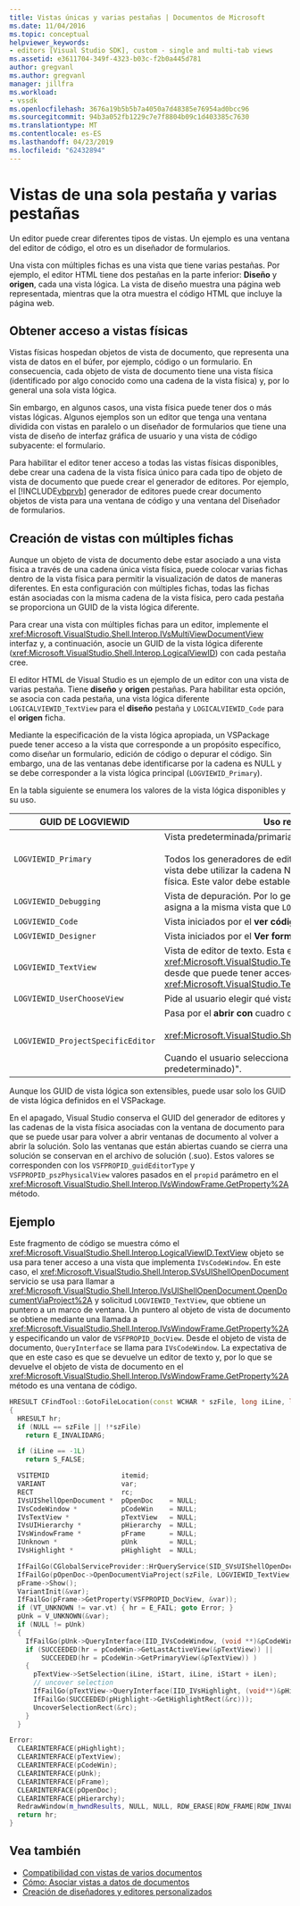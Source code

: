 ```yaml
---
title: Vistas únicas y varias pestañas | Documentos de Microsoft
ms.date: 11/04/2016
ms.topic: conceptual
helpviewer_keywords:
- editors [Visual Studio SDK], custom - single and multi-tab views
ms.assetid: e3611704-349f-4323-b03c-f2b0a445d781
author: gregvanl
ms.author: gregvanl
manager: jillfra
ms.workload:
- vssdk
ms.openlocfilehash: 3676a19b5b5b7a4050a7d48385e76954ad0bcc96
ms.sourcegitcommit: 94b3a052fb1229c7e7f8804b09c1d403385c7630
ms.translationtype: MT
ms.contentlocale: es-ES
ms.lasthandoff: 04/23/2019
ms.locfileid: "62432894"
---
```

# <a name="single-and-multi-tab-views"></a>Vistas de una sola pestaña y varias pestañas
Un editor puede crear diferentes tipos de vistas. Un ejemplo es una ventana del editor de código, el otro es un diseñador de formularios.

 Una vista con múltiples fichas es una vista que tiene varias pestañas. Por ejemplo, el editor HTML tiene dos pestañas en la parte inferior: **Diseño** y **origen**, cada una vista lógica. La vista de diseño muestra una página web representada, mientras que la otra muestra el código HTML que incluye la página web.

## <a name="accessing-physical-views"></a>Obtener acceso a vistas físicas
 Vistas físicas hospedan objetos de vista de documento, que representa una vista de datos en el búfer, por ejemplo, código o un formulario. En consecuencia, cada objeto de vista de documento tiene una vista física (identificado por algo conocido como una cadena de la vista física) y, por lo general una sola vista lógica.

 Sin embargo, en algunos casos, una vista física puede tener dos o más vistas lógicas. Algunos ejemplos son un editor que tenga una ventana dividida con vistas en paralelo o un diseñador de formularios que tiene una vista de diseño de interfaz gráfica de usuario y una vista de código subyacente: el formulario.

 Para habilitar el editor tener acceso a todas las vistas físicas disponibles, debe crear una cadena de la vista física único para cada tipo de objeto de vista de documento que puede crear el generador de editores. Por ejemplo, el [!INCLUDE[vbprvb](../code-quality/includes/vbprvb_md.md)] generador de editores puede crear documento objetos de vista para una ventana de código y una ventana del Diseñador de formularios.

## <a name="creating-multi-tabbed-views"></a>Creación de vistas con múltiples fichas
 Aunque un objeto de vista de documento debe estar asociado a una vista física a través de una cadena única vista física, puede colocar varias fichas dentro de la vista física para permitir la visualización de datos de maneras diferentes. En esta configuración con múltiples fichas, todas las fichas están asociadas con la misma cadena de la vista física, pero cada pestaña se proporciona un GUID de la vista lógica diferente.

 Para crear una vista con múltiples fichas para un editor, implemente el <xref:Microsoft.VisualStudio.Shell.Interop.IVsMultiViewDocumentView> interfaz y, a continuación, asocie un GUID de la vista lógica diferente (<xref:Microsoft.VisualStudio.Shell.Interop.LogicalViewID>) con cada pestaña cree.

 El editor HTML de Visual Studio es un ejemplo de un editor con una vista de varias pestaña. Tiene **diseño** y **origen** pestañas. Para habilitar esta opción, se asocia con cada pestaña, una vista lógica diferente `LOGICALVIEWID_TextView` para el **diseño** pestaña y `LOGICALVIEWID_Code` para el **origen** ficha.

 Mediante la especificación de la vista lógica apropiada, un VSPackage puede tener acceso a la vista que corresponde a un propósito específico, como diseñar un formulario, edición de código o depurar el código. Sin embargo, una de las ventanas debe identificarse por la cadena es NULL y se debe corresponder a la vista lógica principal (`LOGVIEWID_Primary`).

 En la tabla siguiente se enumera los valores de la vista lógica disponibles y su uso.

|GUID DE LOGVIEWID|Uso recomendado|
|--------------------|---------------------|
|`LOGVIEWID_Primary`|Vista predeterminada/primaria del generador del editor.<br /><br /> Todos los generadores de editores deben admitir este valor. Esta vista debe utilizar la cadena NULL como su cadena de la vista física. Este valor debe establecerse al menos una vista lógica.|
|`LOGVIEWID_Debugging`|Vista de depuración. Por lo general, `LOGVIEWID_Debugging` se asigna a la misma vista que `LOGVIEWID_Code`.|
|`LOGVIEWID_Code`|Vista iniciados por el **ver código** comando.|
|`LOGVIEWID_Designer`|Vista iniciados por el **Ver formulario** comando.|
|`LOGVIEWID_TextView`|Vista de editor de texto. Esta es la vista que devuelve <xref:Microsoft.VisualStudio.TextManager.Interop.IVsCodeWindow>, desde que puede tener acceso a <xref:Microsoft.VisualStudio.TextManager.Interop.IVsTextView>.|
|`LOGVIEWID_UserChooseView`|Pide al usuario elegir qué vista se debe para usar.|
|`LOGVIEWID_ProjectSpecificEditor`|Pasa por el **abrir con** cuadro de diálogo<br /><br /> <xref:Microsoft.VisualStudio.Shell.Interop.IVsProject.OpenItem%2A><br /><br /> Cuando el usuario selecciona la entrada "(editor de proyectos predeterminado)".|

 Aunque los GUID de vista lógica son extensibles, puede usar solo los GUID de vista lógica definidos en el VSPackage.

 En el apagado, Visual Studio conserva el GUID del generador de editores y las cadenas de la vista física asociadas con la ventana de documento para que se puede usar para volver a abrir ventanas de documento al volver a abrir la solución. Solo las ventanas que están abiertas cuando se cierra una solución se conservan en el archivo de solución (.suo). Estos valores se corresponden con los `VSFPROPID_guidEditorType` y `VSFPROPID_pszPhysicalView` valores pasados en el `propid` parámetro en el <xref:Microsoft.VisualStudio.Shell.Interop.IVsWindowFrame.GetProperty%2A> método.

## <a name="example"></a>Ejemplo
 Este fragmento de código se muestra cómo el <xref:Microsoft.VisualStudio.Shell.Interop.LogicalViewID.TextView> objeto se usa para tener acceso a una vista que implementa `IVsCodeWindow`. En este caso, el <xref:Microsoft.VisualStudio.Shell.Interop.SVsUIShellOpenDocument> servicio se usa para llamar a <xref:Microsoft.VisualStudio.Shell.Interop.IVsUIShellOpenDocument.OpenDocumentViaProject%2A> y solicitud `LOGVIEWID_TextView`, que obtiene un puntero a un marco de ventana. Un puntero al objeto de vista de documento se obtiene mediante una llamada a <xref:Microsoft.VisualStudio.Shell.Interop.IVsWindowFrame.GetProperty%2A> y especificando un valor de `VSFPROPID_DocView`. Desde el objeto de vista de documento, `QueryInterface` se llama para `IVsCodeWindow`. La expectativa de que en este caso es que se devuelve un editor de texto y, por lo que se devuelve el objeto de vista de documento en el <xref:Microsoft.VisualStudio.Shell.Interop.IVsWindowFrame.GetProperty%2A> método es una ventana de código.

```cpp
HRESULT CFindTool::GotoFileLocation(const WCHAR * szFile, long iLine, long iStart, long iLen)
{
  HRESULT hr;
  if (NULL == szFile || !*szFile)
    return E_INVALIDARG;

  if (iLine == -1L)
    return S_FALSE;

  VSITEMID                  itemid;
  VARIANT                   var;
  RECT                      rc;
  IVsUIShellOpenDocument *  pOpenDoc    = NULL;
  IVsCodeWindow *           pCodeWin    = NULL;
  IVsTextView *             pTextView   = NULL;
  IVsUIHierarchy *          pHierarchy  = NULL;
  IVsWindowFrame *          pFrame      = NULL;
  IUnknown *                pUnk        = NULL;
  IVsHighlight *            pHighlight  = NULL;

  IfFailGo(CGlobalServiceProvider::HrQueryService(SID_SVsUIShellOpenDocument, IID_IVsUIShellOpenDocument, (void **)&pOpenDoc));
  IfFailGo(pOpenDoc->OpenDocumentViaProject(szFile, LOGVIEWID_TextView, NULL, &pHierarchy, &itemid, &pFrame));
  pFrame->Show();
  VariantInit(&var);
  IfFailGo(pFrame->GetProperty(VSFPROPID_DocView, &var));
  if (VT_UNKNOWN != var.vt) { hr = E_FAIL; goto Error; }
  pUnk = V_UNKNOWN(&var);
  if (NULL != pUnk)
  {
    IfFailGo(pUnk->QueryInterface(IID_IVsCodeWindow, (void **)&pCodeWin));
    if (SUCCEEDED(hr = pCodeWin->GetLastActiveView(&pTextView)) ||
        SUCCEEDED(hr = pCodeWin->GetPrimaryView(&pTextView)) )
    {
      pTextView->SetSelection(iLine, iStart, iLine, iStart + iLen);
      // uncover selection
      IfFailGo(pTextView->QueryInterface(IID_IVsHighlight, (void**)&pHighlight));
      IfFailGo(SUCCEEDED(pHighlight->GetHighlightRect(&rc)));
      UncoverSelectionRect(&rc);
    }
  }

Error:
  CLEARINTERFACE(pHighlight);
  CLEARINTERFACE(pTextView);
  CLEARINTERFACE(pCodeWin);
  CLEARINTERFACE(pUnk);
  CLEARINTERFACE(pFrame);
  CLEARINTERFACE(pOpenDoc);
  CLEARINTERFACE(pHierarchy);
  RedrawWindow(m_hwndResults, NULL, NULL, RDW_ERASE|RDW_FRAME|RDW_INVALIDATE|RDW_ALLCHILDREN);
  return hr;
}
```

## <a name="see-also"></a>Vea también
- [Compatibilidad con vistas de varios documentos](../extensibility/supporting-multiple-document-views.md)
- [Cómo: Asociar vistas a datos de documentos](../extensibility/how-to-attach-views-to-document-data.md)
- [Creación de diseñadores y editores personalizados](../extensibility/creating-custom-editors-and-designers.md)